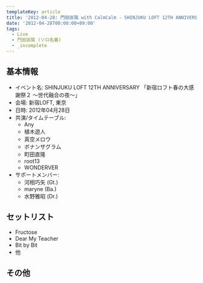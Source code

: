 ```yaml
---
templateKey: article
title: '2012-04-28: 門田匡陽 with CalmCalm - SHINJUKU LOFT 12TH ANNIVERSARY 「新宿ロフト春の大感謝祭２ ～世代融合の夜～」 at 新宿LOFT'
date: '2012-04-28T00:00:00+09:00'
tags:
  - Live
  - 門田匡陽 (ソロ名義)
  - _incomplete
---
```

## 基本情報

* イベント名: SHINJUKU LOFT 12TH ANNIVERSARY 「新宿ロフト春の大感謝祭２ ～世代融合の夜～」
* 会場: 新宿LOFT, 東京
* 日時: 2012年04月28日
* 共演/タイムテーブル:
  * Any
  * 植木遊人
  * 真空メロウ
  * ボナンザグラム
  * 町田直隆
  * root13
  * WONDERVER
* サポートメンバー:
  * 河相巧矢 (Gt.)
  * maryne (Ba.)
  * 水野雅昭 (Dr.)

## セットリスト

* Fructose
* Dear My Teacher
* Bit by Bit
* 他

## その他

